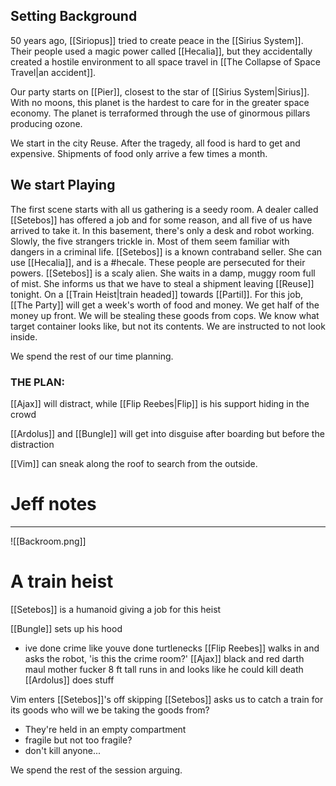 ## Setting Background
50 years ago, [[Siriopus]] tried to create peace in the [[Sirius System]]. Their people used a magic power called [[Hecalia]], but they accidentally created a hostile environment to all space travel in [[The Collapse of Space Travel|an accident]].

Our party starts on [[Pier]], closest to the star of [[Sirius System|Sirius]]. With no moons, this planet is the hardest to care for in the greater space economy. The planet is terraformed through the use of ginormous pillars producing ozone. 

We start in the city Reuse. After the tragedy, all food is hard to get and expensive. Shipments of food only arrive a few times a month.

## We start Playing
The first scene starts with all us gathering is a seedy room. A dealer called [[Setebos]] has offered a job and for some reason, and all five of us have arrived to take it. In this basement, there's only a desk and robot working. Slowly, the five strangers trickle in. Most of them seem familiar with dangers in a criminal life. [[Setebos]] is a known contraband seller. She can use [[Hecalia]], and is a #hecale. These people are persecuted for their powers. [[Setebos]] is a scaly alien. She waits in a damp, muggy room full of mist. She informs us that we have to steal a shipment leaving [[Reuse]] tonight. On a [[Train Heist|train headed]] towards [[Partil]]. For this job, [[The Party]] will get a week's worth of food and money. We get half of the money up front. We will be stealing these goods from cops. We know what target container looks like, but not its contents. We are instructed to not look inside.

We spend the rest of our time planning.

### THE PLAN:

[[Ajax]] will distract, while [[Flip Reebes|Flip]] is his support hiding in the crowd

[[Ardolus]] and [[Bungle]] will get into disguise after boarding but before the distraction

[[Vim]] can sneak along the roof to search from the outside.

# Jeff notes
---

![[Backroom.png]]
# A train heist

[[Setebos]] is a humanoid giving a job for this heist

[[Bungle]] sets up his hood 
- ive done crime like youve done turtlenecks
[[Flip Reebes]] walks in and asks the robot, 'is this the crime room?'
[[Ajax]] black and red darth maul mother fucker 8 ft tall runs in and looks like he could kill death
[[Ardolus]] does stuff


Vim enters [[Setebos]]'s off skipping
[[Setebos]] asks us to catch a train for its goods
who will we be taking the goods from?
- They're held in an empty compartment
- fragile but not too fragile?
- don't kill anyone...

We spend the rest of the session arguing.
